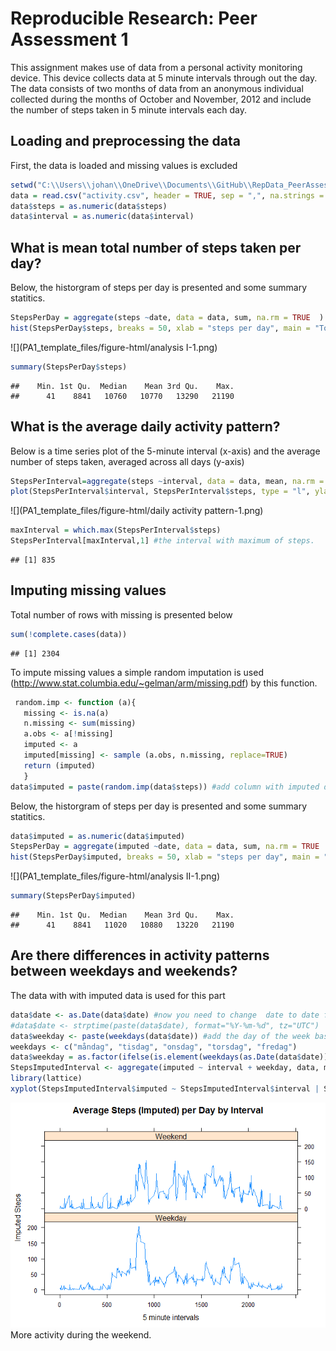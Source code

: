 # Reproducible Research: Peer Assessment 1
This assignment makes use of data from a personal activity monitoring device.
This device collects data at 5 minute intervals through out the day. The data
consists of two months of data from an anonymous individual collected during
the months of October and November, 2012 and include the number of steps
taken in 5 minute intervals each day.

## Loading and preprocessing the data
First, the data is loaded and missing values is excluded

```r
setwd("C:\\Users\\johan\\OneDrive\\Documents\\GitHub\\RepData_PeerAssessment1\\activity")
data = read.csv("activity.csv", header = TRUE, sep = ",", na.strings = "NA")
data$steps = as.numeric(data$steps)
data$interval = as.numeric(data$interval)
```



## What is mean total number of steps taken per day?
Below, the historgram of steps per day is presented and some summary statitics.

```r
StepsPerDay = aggregate(steps ~date, data = data, sum, na.rm = TRUE  )
hist(StepsPerDay$steps, breaks = 50, xlab = "steps per day", main = "Total steps")
```

![](PA1_template_files/figure-html/analysis I-1.png)<!-- -->

```r
summary(StepsPerDay$steps)
```

```
##    Min. 1st Qu.  Median    Mean 3rd Qu.    Max. 
##      41    8841   10760   10770   13290   21190
```

## What is the average daily activity pattern?
Below is  a time series plot of the 5-minute interval (x-axis)
and the average number of steps taken, averaged across all days (y-axis)

```r
StepsPerInterval=aggregate(steps ~interval, data = data, mean, na.rm = TRUE)
plot(StepsPerInterval$interval, StepsPerInterval$steps, type = "l", ylab = "average all days", xlab = "5 minute intervals")
```

![](PA1_template_files/figure-html/daily activity pattern-1.png)<!-- -->

```r
maxInterval = which.max(StepsPerInterval$steps)
StepsPerInterval[maxInterval,1] #the interval with maximum of steps.
```

```
## [1] 835
```

## Imputing missing values
Total number of rows with missing is presented below

```r
sum(!complete.cases(data)) 
```

```
## [1] 2304
```
To impute missing values a simple random imputation is used (http://www.stat.columbia.edu/~gelman/arm/missing.pdf) by this function.

```r
 random.imp <- function (a){ 
   missing <- is.na(a) 
   n.missing <- sum(missing) 
   a.obs <- a[!missing] 
   imputed <- a 
   imputed[missing] <- sample (a.obs, n.missing, replace=TRUE) 
   return (imputed) 
   }
data$imputed = paste(random.imp(data$steps)) #add column with imputed data
```
Below, the historgram of steps per day is presented and some summary statitics.

```r
data$imputed = as.numeric(data$imputed)
StepsPerDay = aggregate(imputed ~date, data = data, sum, na.rm = TRUE  )
hist(StepsPerDay$imputed, breaks = 50, xlab = "steps per day", main = "Total steps Imputed data")
```

![](PA1_template_files/figure-html/analysis II-1.png)<!-- -->

```r
summary(StepsPerDay$imputed)
```

```
##    Min. 1st Qu.  Median    Mean 3rd Qu.    Max. 
##      41    8841   11020   10880   13220   21190
```

## Are there differences in activity patterns between weekdays and weekends?
The data with with imputed data is used for this part

```r
data$date <- as.Date(data$date) #now you need to change  date to date formatect
#data$date <- strptime(paste(data$date), format="%Y-%m-%d", tz="UTC")
data$weekday <- paste(weekdays(data$date)) #add the day of the week based on time-stamp
weekdays <- c("måndag", "tisdag", "onsdag", "torsdag", "fredag")
data$weekday = as.factor(ifelse(is.element(weekdays(as.Date(data$date)), weekdays), "Weekday", "Weekend"))
StepsImputedInterval <- aggregate(imputed ~ interval + weekday, data, mean)
library(lattice)
xyplot(StepsImputedInterval$imputed ~ StepsImputedInterval$interval | StepsImputedInterval$weekday, main="Average Steps (Imputed) per Day by Interval", xlab="5 minute intervals", ylab="Imputed Steps", layout=c(1,2), type="l", cex=1, cex.axis=0.75, font=2, font.lab=2, font.main=2, font.sub=2, font.lab=2)
```

![](PA1_template_files/figure-html/unnamed-chunk-3-1.png)<!-- -->
More activity during the weekend.

